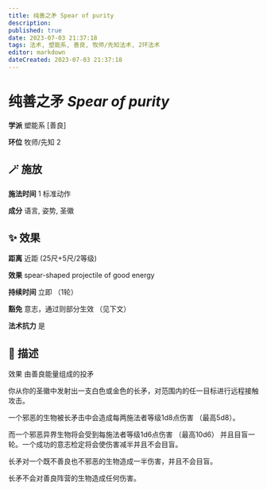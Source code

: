 ```yaml
---
title: 纯善之矛 Spear of purity
description: 
published: true
date: 2023-07-03 21:37:18
tags: 法术, 塑能系, 善良, 牧师/先知法术, 2环法术
editor: markdown
dateCreated: 2023-07-03 21:37:18
---
```


# **纯善之矛** *Spear of purity*

**学派** 塑能系 \[善良\] 

**环位** 牧师/先知 2

## 🪄 施放

**施法时间** 1 标准动作

**成分** 语言, 姿势, 圣徽

## ✨ 效果  

**距离** 近距 (25尺+5尺/2等级) 

**效果** spear-shaped projectile of good energy 

**持续时间** 立即 （1轮） 

**豁免** 意志，通过则部分生效 （见下文）

**法术抗力** 是

## 📖 描述

效果          由善良能量组成的投矛

你从你的圣徽中发射出一支白色或金色的长矛，对范围内的任一目标进行远程接触攻击。

一个邪恶的生物被长矛击中会造成每两施法者等级1d8点伤害 （最高5d8）。

而一个邪恶异界生物将会受到每施法者等级1d6点伤害 （最高10d6） 并且目盲一轮。一个成功的意志检定将会使伤害减半并且不会目盲。

长矛对一个既不善良也不邪恶的生物造成一半伤害，并且不会目盲。

长矛不会对善良阵营的生物造成任何伤害。
    